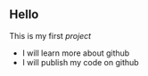 Hello
------

This is my first *project*

* I will learn more about github
* I will publish my code on github

